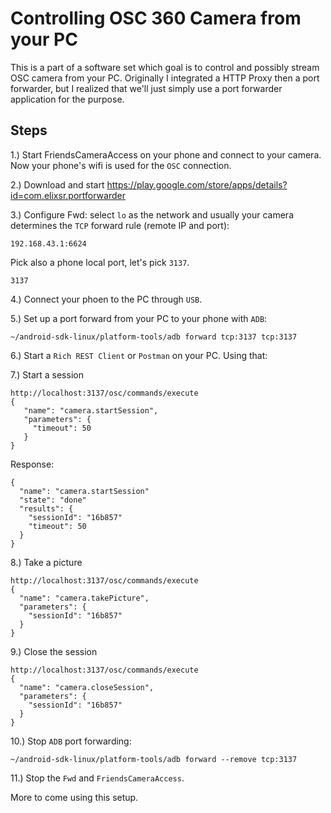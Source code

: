 Controlling OSC 360 Camera from your PC 
===========
 
This is a part of a software set which goal is to control and possibly stream OSC camera from your PC.
Originally I integrated a HTTP Proxy then a port forwarder, but I realized that we'll just simply use a port forwarder application for the purpose.

Steps
------------

1.) Start FriendsCameraAccess on your phone and connect to your camera. Now your phone's wifi is used for the `OSC` connection.

2.) Download and start https://play.google.com/store/apps/details?id=com.elixsr.portforwarder

3.) Configure Fwd: select `lo` as the network and usually your camera determines the `TCP` forward rule (remote IP and port):

    192.168.43.1:6624

Pick also a phone local port, let's pick `3137`.

    3137

4.) Connect your phoen to the PC through `USB`.

5.) Set up a port forward from your PC to your phone with `ADB`:

    ~/android-sdk-linux/platform-tools/adb forward tcp:3137 tcp:3137

6.) Start a `Rich REST Client` or `Postman` on your PC. Using that:

7.) Start a session

    http://localhost:3137/osc/commands/execute
    {
       "name": "camera.startSession",
       "parameters": {
         "timeout": 50
       }
    }

Response:

    {
      "name": "camera.startSession"
      "state": "done"
      "results": {
        "sessionId": "16b857"
        "timeout": 50
      }
    }


8.) Take a picture

    http://localhost:3137/osc/commands/execute
    {
      "name": "camera.takePicture",
      "parameters": {
        "sessionId": "16b857"
      }
    }

9.) Close the session

    http://localhost:3137/osc/commands/execute
    {
      "name": "camera.closeSession",
      "parameters": {
        "sessionId": "16b857"
      }
    }


10.) Stop `ADB` port forwarding:

    ~/android-sdk-linux/platform-tools/adb forward --remove tcp:3137

11.) Stop the `Fwd` and `FriendsCameraAccess`.

More to come using this setup.
